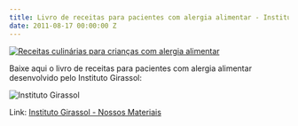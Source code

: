 ```yaml
---
title: Livro de receitas para pacientes com alergia alimentar - Instituto Girassol
date: 2011-08-17 00:00:00 Z
---
```


[![Receitas culinárias para crianças com alergia alimentar](http://www.girassolinstituto.org.br/site/templates/girassol/banner/banner_002.jpg)](http://www.girassolinstituto.org.br/site/index.php/component/content/article/8-conteudo-publico/537-nossos-materiais)

Baixe aqui o livro de receitas para pacientes com alergia alimentar desenvolvido pelo Instituto Girassol:

<div class="page-content hero dark">
    <div class="wrapper" data-grid="center">
        <div data-cell=""><img src="http://www.girassolinstituto.org.br/site/templates/girassol/images/logo.png" alt="Instituto Girassol"></div>
        <p>Link: 
            <a href="http://www.girassolinstituto.org.br/site/index.php/component/content/article/8-conteudo-publico/537-nossos-materiais" target="_blank">Instituto Girassol - Nossos Materiais</a>
        </p>
    </div>
</div>
